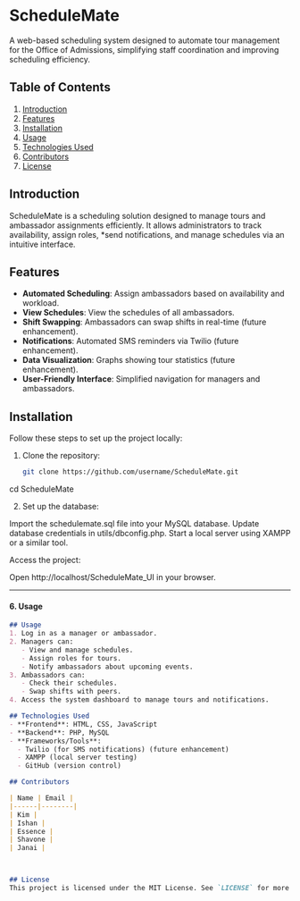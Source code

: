# ScheduleMate
A web-based scheduling system designed to automate tour management for the Office of Admissions, simplifying staff coordination and improving scheduling efficiency.
## Table of Contents
1. [Introduction](#introduction)
2. [Features](#features)
3. [Installation](#installation)
4. [Usage](#usage)
5. [Technologies Used](#technologies-used)
6. [Contributors](#contributors)
7. [License](#license)
## Introduction
ScheduleMate is a scheduling solution designed to manage tours and ambassador assignments efficiently. It allows administrators to track availability, assign roles, *send notifications, and manage schedules via an intuitive interface.
## Features
- **Automated Scheduling**: Assign ambassadors based on availability and workload.
- **View Schedules**: View the schedules of all ambassadors.
- **Shift Swapping**: Ambassadors can swap shifts in real-time (future enhancement).
- **Notifications**: Automated SMS reminders via Twilio (future enhancement).
- **Data Visualization**: Graphs showing tour statistics (future enhancement).
- **User-Friendly Interface**: Simplified navigation for managers and ambassadors.

## Installation
Follow these steps to set up the project locally:

1. Clone the repository:
   ```bash
   git clone https://github.com/username/ScheduleMate.git

cd ScheduleMate

2. Set up the database:

Import the schedulemate.sql file into your MySQL database.
Update database credentials in utils/dbconfig.php.
Start a local server using XAMPP or a similar tool.

Access the project:

Open http://localhost/ScheduleMate_UI in your browser.


---

#### **6. Usage**
```markdown
## Usage
1. Log in as a manager or ambassador.
2. Managers can:
   - View and manage schedules.
   - Assign roles for tours.
   - Notify ambassadors about upcoming events.
3. Ambassadors can:
   - Check their schedules.
   - Swap shifts with peers.
4. Access the system dashboard to manage tours and notifications.

## Technologies Used
- **Frontend**: HTML, CSS, JavaScript
- **Backend**: PHP, MySQL
- **Frameworks/Tools**:
  - Twilio (for SMS notifications) (future enhancement)
  - XAMPP (local server testing)
  - GitHub (version control)

## Contributors

| Name | Email |
|------|--------|
| Kim | 
| Ishan |
| Essence |
| Shavone |
| Janai |



## License
This project is licensed under the MIT License. See `LICENSE` for more details.
